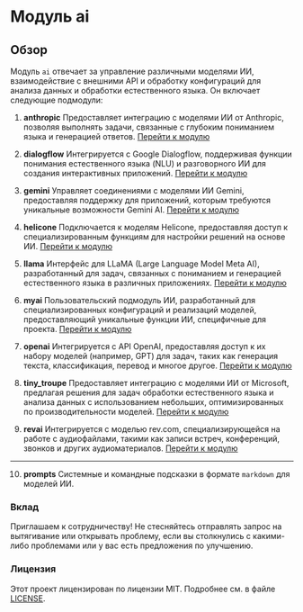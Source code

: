 # Модуль ai

## Обзор

Модуль `ai` отвечает за управление различными моделями ИИ, взаимодействие с внешними API и обработку конфигураций для анализа данных и обработки естественного языка. Он включает следующие подмодули:

1. **anthropic**
    Предоставляет интеграцию с моделями ИИ от Anthropic, позволяя выполнять задачи, связанные с глубоким пониманием языка и генерацией ответов.
    [Перейти к модулю](https://github.com/hypo69/hypotez/blob/master/src/ai/anthropic/README.MD)

2. **dialogflow**
    Интегрируется с Google Dialogflow, поддерживая функции понимания естественного языка (NLU) и разговорного ИИ для создания интерактивных приложений.
    [Перейти к модулю](https://github.com/hypo69/hypotez/blob/master/src/ai/dialogflow/README.MD)

3. **gemini**
    Управляет соединениями с моделями ИИ Gemini, предоставляя поддержку для приложений, которым требуются уникальные возможности Gemini AI.
    [Перейти к модулю](https://github.com/hypo69/hypotez/blob/master/src/ai/gemini/README.MD)

4. **helicone**
    Подключается к моделям Helicone, предоставляя доступ к специализированным функциям для настройки решений на основе ИИ.
    [Перейти к модулю](https://github.com/hypo69/hypotez/blob/master/src/ai/helicone/README.MD)

5. **llama**
    Интерфейс для LLaMA (Large Language Model Meta AI), разработанный для задач, связанных с пониманием и генерацией естественного языка в различных приложениях.
    [Перейти к модулю](https://github.com/hypo69/hypotez/blob/master/src/ai/llama/README.MD)

6. **myai**
    Пользовательский подмодуль ИИ, разработанный для специализированных конфигураций и реализаций моделей, предоставляющий уникальные функции ИИ, специфичные для проекта.
    [Перейти к модулю](https://github.com/hypo69/hypotez/blob/master/src/ai/myai/README.MD)

7. **openai**
    Интегрируется с API OpenAI, предоставляя доступ к их набору моделей (например, GPT) для задач, таких как генерация текста, классификация, перевод и многое другое.
    [Перейти к модулю](https://github.com/hypo69/hypotez/blob/master/src/ai/openai/README.MD)

8. **tiny_troupe**
    Предоставляет интеграцию с моделями ИИ от Microsoft, предлагая решения для задач обработки естественного языка и анализа данных с использованием небольших, оптимизированных по производительности моделей.
    [Перейти к модулю](https://github.com/hypo69/hypotez/blob/master/src/ai/tiny_troupe/README.MD)

9. **revai**
    Интегрируется с моделью rev.com, специализирующейся на работе с аудиофайлами, такими как записи встреч, конференций, звонков и других аудиоматериалов.
    [Перейти к модулю](https://github.com/hypo69/hypotez/blob/master/src/ai/revai/README.MD)

<HR>

10. **prompts**
    Системные и командные подсказки в формате `markdown` для моделей ИИ.

### Вклад

Приглашаем к сотрудничеству! Не стесняйтесь отправлять запрос на вытягивание или открывать проблему, если вы столкнулись с какими-либо проблемами или у вас есть предложения по улучшению.

### Лицензия

Этот проект лицензирован по лицензии MIT. Подробнее см. в файле [LICENSE](../../LICENSE).